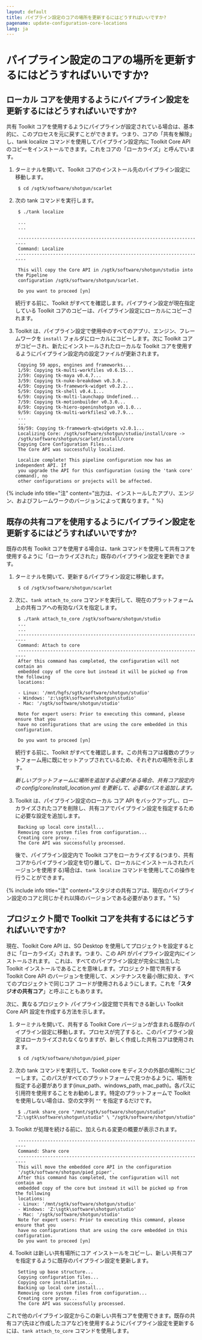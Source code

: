 ```yaml
---
layout: default
title: パイプライン設定のコアの場所を更新するにはどうすればいいですか?
pagename: update-configuration-core-locations
lang: ja
---
```


# パイプライン設定のコアの場所を更新するにはどうすればいいですか?

## ローカル コアを使用するようにパイプライン設定を更新するにはどうすればいいですか?

共有 Toolkit コアを使用するようにパイプラインが設定されている場合は、基本的に、このプロセスを元に戻すことができます。つまり、コアの「共有を解除」し、tank localize コマンドを使用してパイプライン設定内に Toolkit Core API のコピーをインストールできます。これをコアの「ローカライズ」と呼んでいます。 

1. ターミナルを開いて、Toolkit コアのインストール先のパイプライン設定に移動します。

        $ cd /sgtk/software/shotgun/scarlet

2. 次の tank コマンドを実行します。

        $ ./tank localize

        ...
        ...

        ----------------------------------------------------------------------
        Command: Localize
        ----------------------------------------------------------------------

        This will copy the Core API in /sgtk/software/shotgun/studio into the Pipeline
        configuration /sgtk/software/shotgun/scarlet.

        Do you want to proceed [yn]

   続行する前に、Toolkit がすべてを確認します。パイプライン設定が現在指定している Toolkit コアのコピーは、パイプライン設定にローカルにコピーされます。

3. Toolkit は、パイプライン設定で使用中のすべてのアプリ、エンジン、フレームワークを `install` フォルダにローカルにコピーします。次に Toolkit コアがコピーされ、新たにインストールされたローカルな Toolkit コアを使用するようにパイプライン設定内の設定ファイルが更新されます。


        Copying 59 apps, engines and frameworks...
        1/59: Copying tk-multi-workfiles v0.6.15...
        2/59: Copying tk-maya v0.4.7...
        3/59: Copying tk-nuke-breakdown v0.3.0...
        4/59: Copying tk-framework-widget v0.2.2...
        5/59: Copying tk-shell v0.4.1...
        6/59: Copying tk-multi-launchapp Undefined...
        7/59: Copying tk-motionbuilder v0.3.0...
        8/59: Copying tk-hiero-openinshotgun v0.1.0...
        9/59: Copying tk-multi-workfiles2 v0.7.9...
        ...
        ...
        59/59: Copying tk-framework-qtwidgets v2.0.1...
        Localizing Core: /sgtk/software/shotgun/studio/install/core ->
        /sgtk/software/shotgun/scarlet/install/core
        Copying Core Configuration Files...
        The Core API was successfully localized.

        Localize complete! This pipeline configuration now has an independent API. If
        you upgrade the API for this configuration (using the 'tank core' command), no
        other configurations or projects will be affected.

{% include info title="注" content="出力は、インストールしたアプリ、エンジン、およびフレームワークのバージョンによって異なります。" %}

## 既存の共有コアを使用するようにパイプライン設定を更新するにはどうすればいいですか?
既存の共有 Toolkit コアを使用する場合は、tank コマンドを使用して共有コアを使用するように「ローカライズされた」既存のパイプライン設定を更新できます。

1. ターミナルを開いて、更新するパイプライン設定に移動します。

        $ cd /sgtk/software/shotgun/scarlet

2. 次に、`tank attach_to_core` コマンドを実行して、現在のプラットフォーム上の共有コアへの有効なパスを指定します。

        $ ./tank attach_to_core /sgtk/software/shotgun/studio
        ...
        ...
        ----------------------------------------------------------------------
        Command: Attach to core
        ----------------------------------------------------------------------
        After this command has completed, the configuration will not contain an
        embedded copy of the core but instead it will be picked up from the following
        locations:

        - Linux: '/mnt/hgfs/sgtk/software/shotgun/studio'
        - Windows: 'z:\sgtk\software\shotgun\studio'
        - Mac: '/sgtk/software/shotgun/studio'

        Note for expert users: Prior to executing this command, please ensure that you
        have no configurations that are using the core embedded in this configuration.

        Do you want to proceed [yn]

   続行する前に、Toolkit がすべてを確認します。この共有コアは複数のプラットフォーム用に既にセットアップされているため、それぞれの場所を示します。

   *新しいプラットフォームに場所を追加する必要がある場合、共有コア設定内の config/core/install_location.yml を更新して、必要なパスを追加します。*

3. Toolkit は、パイプライン設定のローカル コア API をバックアップし、ローカライズされたコアを削除し、共有コアでパイプライン設定を指定するために必要な設定を追加します。

        Backing up local core install...
        Removing core system files from configuration...
        Creating core proxy...
        The Core API was successfully processed.

   後で、パイプライン設定内で Toolkit コアをローカライズする(つまり、共有コアからパイプライン設定を切り離して、ローカルにインストールされたバージョンを使用する)場合は、`tank localize` コマンドを使用してこの操作を行うことができます。

{% include info title="注" content="スタジオの共有コアは、現在のパイプライン設定のコアと同じかそれ以降のバージョンである必要があります。" %}

## プロジェクト間で Toolkit コアを共有するにはどうすればいいですか?

現在、Toolkit Core API は、SG Desktop を使用してプロジェクトを設定するときに「ローカライズ」されます。つまり、この API がパイプライン設定内にインストールされます。 これは、すべてのパイプライン設定が完全に独立した Toolkit インストールであることを意味します。プロジェクト間で共有する Toolkit Core API のバージョンを使用して、メンテナンスを最小限に抑え、すべてのプロジェクトで同じコア コードが使用されるようにします。これを「**スタジオの共有コア**」と呼ぶこともあります。

次に、異なるプロジェクト パイプライン設定間で共有できる新しい Toolkit Core API 設定を作成する方法を示します。

1. ターミナルを開いて、共有する Toolkit Core バージョンが含まれる既存のパイプライン設定に移動します。プロセスが完了すると、このパイプライン設定はローカライズされなくなりますが、新しく作成した共有コアは使用されます。

        $ cd /sgtk/software/shotgun/pied_piper

2. 次の tank コマンドを実行して、Toolkit core をディスクの外部の場所にコピーします。このパスがすべてのプラットフォームで見つかるように、場所を指定する必要があります(inux_path、windows_path, mac_path)。各パスに引用符を使用することをお勧めします。特定のプラットフォームで Toolkit を使用しない場合は、空の文字列 `""` を指定するだけです。 

        $ ./tank share_core "/mnt/sgtk/software/shotgun/studio" "Z:\sgtk\software\shotgun\studio" \ "/sgtk/software/shotgun/studio"

3. Toolkit が処理を続ける前に、加えられる変更の概要が表示されます。

        ----------------------------------------------------------------------
        Command: Share core
        ----------------------------------------------------------------------
        This will move the embedded core API in the configuration
        '/sgtk/software/shotgun/pied_piper'.
        After this command has completed, the configuration will not contain an
        embedded copy of the core but instead it will be picked up from the following
        locations:
        - Linux: '/mnt/sgtk/software/shotgun/studio'
        - Windows: 'Z:\sgtk\software\shotgun\studio'
        - Mac: '/sgtk/software/shotgun/studio'
        Note for expert users: Prior to executing this command, please ensure that you
        have no configurations that are using the core embedded in this configuration.
        Do you want to proceed [yn]

4. Toolkit は新しい共有場所にコア インストールをコピーし、新しい共有コアを指定するように既存のパイプライン設定を更新します。

        Setting up base structure...
        Copying configuration files...
        Copying core installation...
        Backing up local core install...
        Removing core system files from configuration...
        Creating core proxy...
        The Core API was successfully processed.

これで他のパイプライン設定からこの新しい共有コアを使用できます。既存の共有コア(先ほど作成したコアなど)を使用するようにパイプライン設定を更新するには、`tank attach_to_core` コマンドを使用します。